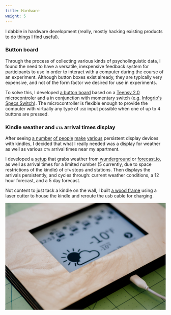 ```yaml
---
title: Hardware
weight: 5
---
```


I dabble in hardware development (really, mostly hacking existing products to do things I find useful).

### Button board
Through the process of collecting various kinds of psycholinguistic data, I found the need to have a versatile, inexpensive feedback system for participants to use in order to interact with a computer during the course of an experiment. Although button boxes exist already, they are typically very expensive, and not of the form factor we desired for use in experiments.

To solve this, I developed [a button board](https://github.com/jonkeane/buttonBoard) based on a [Teensy 2.0](http://www.pjrc.com/teensy/) microcontroler and a in conjunction with momentary switch (e.g. [Infogrip's Specs Switch](http://www.infogrip.com/products/switches/specs-switch.html)). The microcontroller is flexible enough to provide the computer with virtually any type of <span style="font-variant: small-caps;">usb</span> input possible when one of up to 4 buttons are pressed.

### Kindle weather and <span style="font-variant: small-caps;">cta</span> arrival times display

After seeing [a number](http://mpetroff.net/2012/09/kindle-weather-display/) [of people](https://github.com/pjimenezmateo/kindle-wallpaper) [make](http://hackaday.com/2013/04/01/kindle-weather-and-recycling-display/) [various](http://www.shatteredhaven.com/2012/11/1347365-kindle-weather-display.html) persistent display devices with kindles, I decided that what I really needed was a display for weather as well as various <span style="font-variant: small-caps;">cta</span>  arrival times near my apartment.

I developed a [setup](https://github.com/jonkeane/kindle-weather-display) that grabs weather from [wunderground](http://www.wunderground.com/weather/api/) or [forecast.io](https://developer.forecast.io/), as well as arrival times for a limited number (5 currently, due to space restrictions of the kindle) of <span style="font-variant: small-caps;">cta </span> stops and stations. Then displays the arrivals persistently, and cycles through: current weather conditions, a 12 hour forecast, and a 5 day forecast.

Not content to just tack a kindle on the wall, I built [a wood frame](https://www.flickr.com/photos/jonkeane/sets/72157639487321246/) using a laser cutter to house the kindle and reroute the usb cable for charging.

<img class="scale-with-grid" alt="Image of the kindle weather and arrival times display, in a wood frame." src="images/kindleWeather.jpg" />
